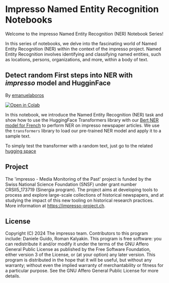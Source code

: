 # Impresso Named Entity Recognition Notebooks

Welcome to the impresso Named Entity Recognition (NER) Notebook Series!

In this series of notebooks, we delve into the fascinating world of Named Entity Recognition (NER) within the context of the impresso project. Named Entity Recognition involves identifying and classifying named entities, such as locations, persons, organizations, and more, within a body of text.

## Detect random First steps into NER with _impresso_ model and HugginFace

By [emanuelaboros](https://huggingface.co/emanuelaboros)

[![Open in Colab](https://colab.research.google.com/assets/colab-badge.svg)](https://colab.research.google.com/github/impresso/impresso-datalab-ner-notebooks/blob/main/notebooks/news-agency.ipynb)

In this notebook, we introduce the Named Entity Recognition (NER) task and show how to use the HuggingFace Transformers library with our [Bert NER model for French](https://huggingface.co/impresso-project/bert-newsagency-ner-fr) to perform NER on impresso newspaper articles. We use the `transformers` library to load our pre-trained NER model and apply it to a sample text.

To simply test the transformer with a random text, just go to the related [hugging space](https://huggingface.co/spaces/impresso-project/news-agency-recognition-in-french)

## Project

The 'impresso - Media Monitoring of the Past' project is funded by the Swiss National Science Foundation (SNSF) under grant number CRSII5_173719 (Sinergia program). The project aims at developing tools to process and explore large-scale collections of historical newspapers, and at studying the impact of this new tooling on historical research practices. More information at https://impresso-project.ch.

## License

Copyright (C) 2024 The impresso team. Contributors to this program include: Daniele Guido, Roman Kalyakin. This program is free software: you can redistribute it and/or modify it under the terms of the GNU Affero General Public License as published by the Free Software Foundation, either version 3 of the License, or (at your option) any later version. This program is distributed in the hope that it will be useful, but without any warranty; without even the implied warranty of merchantability or fitness for a particular purpose. See the GNU Affero General Public License for more details.

